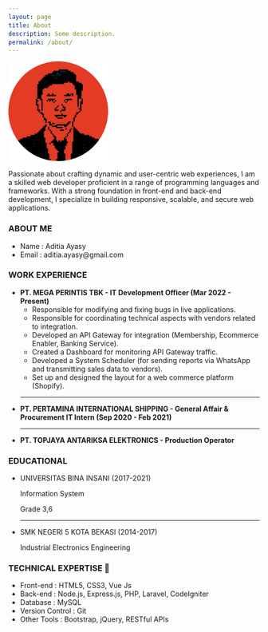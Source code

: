 ```yaml
---
layout: page
title: About
description: Some description.
permalink: /about/
---
```


<img class="img-rounded" src="/assets/img/uploads/profile-rounded.png" alt="Aditia Ayasy" width="200">

Passionate about crafting dynamic and user-centric web experiences, I am a skilled web developer proficient in a range of programming languages and frameworks. With a strong foundation in front-end and back-end development, I specialize in building responsive, scalable, and secure web applications.

<h3>ABOUT ME</h3>
<ul>
    <li>Name     : Aditia Ayasy</li>
    <li>Email    : aditia.ayasy@gmail.com</li>
</ul>

<h3>WORK EXPERIENCE</h3>
<ul>
  <li>
    <b>PT. MEGA PERINTIS TBK - IT Development Officer (Mar 2022 - Present)</b>
    <ul>
      <li>Responsible for modifying and fixing bugs in live applications.</li>
      <li>Responsible for coordinating technical aspects with vendors related to integration.</li>
      <li>Developed an API Gateway for integration (Membership, Ecommerce Enabler, Banking Service).</li>
      <li>Created a Dashboard for monitoring API Gateway traffic.</li>
      <li>Developed a System Scheduler (for sending reports via WhatsApp and transmitting sales data to vendors).</li>
      <li>Set up and designed the layout for a web commerce platform (Shopify).</li>
    </ul>
  </li>
  <hr>
  <li>
    <b>PT. PERTAMINA INTERNATIONAL SHIPPING - General Affair & Procurement IT Intern (Sep 2020 - Feb 2021)</b>
  </li>
  <hr>
  <li>
    <b>PT. TOPJAYA ANTARIKSA ELEKTRONICS - Production Operator</b>
  </li>
</ul>


<h3>EDUCATIONAL</h3>
<ul>
    <li>UNIVERSITAS BINA INSANI (2017-2021)</li>
    <p>Information System</p>
    <p>Grade 3,6</p>
    <hr>
    <li>SMK NEGERI 5 KOTA BEKASI (2014-2017)</li>
    <p>Industrial Electronics Engineering</p>
</ul>

<h3>TECHNICAL EXPERTISE 🔧</h3>
<ul>
    <li>Front-end       : HTML5, CSS3, Vue Js</li>
    <li>Back-end        : Node.js, Express.js, PHP, Laravel, CodeIgniter</li>
    <li>Database        : MySQL</li>
    <li>Version Control : Git</li>
    <li>Other Tools     : Bootstrap, jQuery, RESTful APIs</li>
</ul>